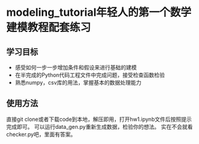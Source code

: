 # modeling_tutorial年轻人的第一个数学建模教程配套练习

## 学习目标

* 感受如何一步一步增加条件和假设来进行基础的建模
* 在半完成的Python代码工程文件中完成问题，接受检查函数检验
* 熟悉numpy，csv库的用法，掌握基本的数据处理能力

## 使用方法

直接git clone或者下载code到本地，解压即用，打开hw1.ipynb文件后按照提示完成即可。
可以运行data_gen.py重新生成数据，检验你的想法。
实在不会就看checker.py吧，里面有答案。
